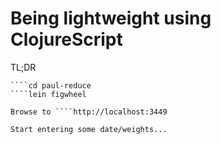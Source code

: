 Being lightweight using ClojureScript
=====================================

TL;DR

````git clone git@github.com:paulspencerwilliams/paul-reduce.git
````cd paul-reduce
````lein figwheel

Browse to ````http://localhost:3449

Start entering some date/weights...
